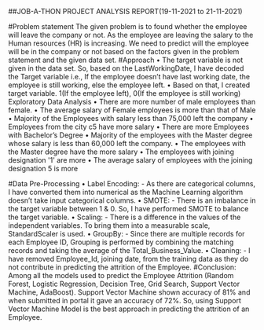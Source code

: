 ##JOB-A-THON PROJECT ANALYSIS REPORT(19-11-2021 to 21-11-2021)

#Problem statement
				    The given problem is to found whether the employee will leave the company or not. As the employee are leaving the salary to the Human resources (HR) is increasing. We need to predict will the employee will be in the company or not based on the factors given in the problem statement and the given data set.
#Approach
•	The target variable is not given in the data set. So, based on the LastWorkingDate, I have decoded the Target variable 
i.e., If the employee doesn’t have last working date, the employee is still working, else the employee left. 
•	Based on that, I created target variable. 1(If the employee left), 0(If the employee is still working)
Exploratory Data Analysis
•	There are more number of male employees than female.
•	The average salary of Female employees is more than that of Male
•	Majority of the Employees with salary less than 75,000 left the company
•	Employees from the city c5 have more salary
•	There are more Employees with Bachelor’s Degree
•	Majority of the employees with the Master degree whose salary is less than 60,000 left the company.
•	The employees with the Master degree have the more salary
•	The employees with joining designation '1' are more
•	The average salary of employees with the joining designation 5 is more




#Data Pre-Processing
•	Label Encoding: - As there are categorical columns, I have converted them into numerical as the Machine Learning algorithm doesn’t take input categorical columns.
•	SMOTE: - There is an imbalance in the target variable between 1 & 0. So, I have performed SMOTE to balance the target variable.
•	Scaling: - There is a difference in the values of the independent variables. To bring them into a measurable scale, StandardScaler is used.
•	GroupBy: - Since there are multiple records for each Employee ID, Grouping is performed by combining the matching records and taking the average of the Total_Business_Value.
•	Cleaning: - I have removed Employee_Id, joining date, from the training data as they do not contribute in predicting the attrition of the Employee.
#Conclusion:
	Among all the models used to predict the Employee Attrition (Random Forest, Logistic Regression, Decision Tree, Grid Search, Support Vector Machine, AdaBoost). Support Vector Machine shown accuracy of 81% and when submitted in portal it gave an accuracy of 72%. 
	So, using Support Vector Machine Model is the best approach in predicting the attrition of an Employee.
